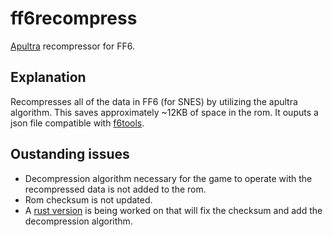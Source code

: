 # ff6recompress
[Apultra](https://github.com/emmanuel-marty/apultra) recompressor for FF6. 

## Explanation
Recompresses all of the data in FF6 (for SNES) by utilizing the apultra algorithm. This saves approximately ~12KB of space in the rom.
It ouputs a json file compatible with [f6tools](https://github.com/everything8215/ff6tools).

##  Oustanding issues
- Decompression algorithm necessary for the game to operate with the recompressed data is not added to the rom.
- Rom checksum is not updated.
- A [rust version](https://github.com/snaphat/ff6recompress-rs) is being worked on that will fix the checksum and add the decompression algorithm.
